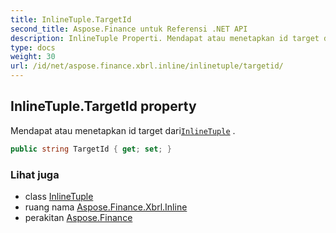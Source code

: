 ```yaml
---
title: InlineTuple.TargetId
second_title: Aspose.Finance untuk Referensi .NET API
description: InlineTuple Properti. Mendapat atau menetapkan id target dariInlineTuple .
type: docs
weight: 30
url: /id/net/aspose.finance.xbrl.inline/inlinetuple/targetid/
---
```

## InlineTuple.TargetId property

Mendapat atau menetapkan id target dari[`InlineTuple`](../) .

```csharp
public string TargetId { get; set; }
```

### Lihat juga

* class [InlineTuple](../)
* ruang nama [Aspose.Finance.Xbrl.Inline](../../inlinetuple/)
* perakitan [Aspose.Finance](../../../)


